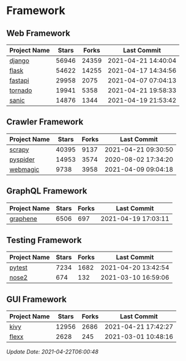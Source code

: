 # Framework

## Web Framework
| Project Name | Stars | Forks | Last Commit |
| ------------ | ----- | ----- | ----------- |
| [django](https://github.com/django/django) | 56946 | 24359 | 2021-04-21 14:40:04 |
| [flask](https://github.com/pallets/flask) | 54622 | 14255 | 2021-04-17 14:34:56 |
| [fastapi](https://github.com/tiangolo/fastapi) | 29958 | 2075 | 2021-04-07 07:04:13 |
| [tornado](https://github.com/tornadoweb/tornado) | 19941 | 5358 | 2021-04-21 19:58:33 |
| [sanic](https://github.com/sanic-org/sanic) | 14876 | 1344 | 2021-04-19 21:53:42 |

## Crawler Framework
| Project Name | Stars | Forks | Last Commit |
| ------------ | ----- | ----- | ----------- |
| [scrapy](https://github.com/scrapy/scrapy) | 40395 | 9137 | 2021-04-21 09:30:50 |
| [pyspider](https://github.com/binux/pyspider) | 14953 | 3574 | 2020-08-02 17:34:20 |
| [webmagic](https://github.com/code4craft/webmagic) | 9738 | 3958 | 2021-04-09 09:04:18 |

## GraphQL Framework
| Project Name | Stars | Forks | Last Commit |
| ------------ | ----- | ----- | ----------- |
| [graphene](https://github.com/graphql-python/graphene) | 6506 | 697 | 2021-04-19 17:03:11 |

## Testing Framework
| Project Name | Stars | Forks | Last Commit |
| ------------ | ----- | ----- | ----------- |
| [pytest](https://github.com/pytest-dev/pytest) | 7234 | 1682 | 2021-04-20 13:42:54 |
| [nose2](https://github.com/nose-devs/nose2) | 674 | 132 | 2021-03-10 16:59:06 |

## GUI Framework
| Project Name | Stars | Forks | Last Commit |
| ------------ | ----- | ----- | ----------- |
| [kivy](https://github.com/kivy/kivy) | 12956 | 2686 | 2021-04-21 17:42:27 |
| [flexx](https://github.com/flexxui/flexx) | 2628 | 245 | 2021-03-01 10:48:16 |

*Update Date: 2021-04-22T06:00:48*